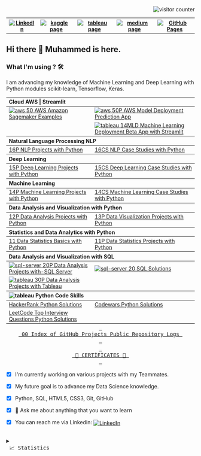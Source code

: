 <!-- CHANGE-02 ...username=myname myname yerine github user name yaz -->
<div align="right"><img src="https://komarev.com/ghpvc/?username=celik-muhammed" alt="visitor counter" title="Profile Views"/></div> 
    
<table align="center">
<!-- CHANGE-01 /username/ yerine account user name yaz -->
<tr>
<th>
<!-- LinkedIn -->
    <a href="https://www.linkedin.com/in/çelik-muhammed" target="_blank">
    <img src="https://img.shields.io/badge/linkedin-blue?logo=linkedin&style=for-the-badge" alt="LinkedIn" title="LinkedIn" height="25" style="vertical-align:middle"></a></th>
<th>
<!-- Kaggle -->
<!-- https://img.shields.io/badge/kaggle-black?logo=kaggle&style=for-the-badge -->
    <a href="https://www.kaggle.com/clkmuhammed" target="_blank">
    <img src="https://www.kaggle.com/static/images/site-logo.svg" alt="kaggle page" title="Kaggle Page" height="25" style="vertical-align:middle"></a></th>
<th>
<!-- Tableau -->
<!-- https://www.tableau.com/sites/default/files/2021-05/tableau_rgb_500x104.png -->
    <a href="https://public.tableau.com/app/profile/celikmuhammed" target="_blank">
    <img src="https://img.shields.io/badge/tableau-white?logo=tableau&style=for-the-badge" alt="tableau page" title="Tableau Page" height="25" style="vertical-align:middle"></a></th> 
<th>
<!-- Medium -->
    <a href="https://celik-muhammed.medium.com" target="_blank">
    <img src="https://img.shields.io/badge/medium-black?logo=medium&style=for-the-badge" alt="medium page" title="Medium Page" height="25" style="vertical-align:middle"></a></th> 
<th>
<!-- Github Pages -->
    <a href="https://celik-muhammed.github.io/celik-muhammed/" target="_blank">
    <img src="https://img.shields.io/badge/github%20pages-black?style=for-the-badge" alt="GitHub Pages" title="GitHub Pages" height="25" style="vertical-align:middle"></a></th>    
</tr>
</table>       
    
    
<h2 onclick="javascript:alert('Hi there 👋');"> Hi there 👋 Muhammed is here.</h2>
    
<h3>What I'm using ? 🛠</h3>

I am advancing my knowledge of Machine Learning and Deep Learning with Python modules scikit-learn, Tensorflow, Keras.


    
<div> 
<table align="center">
<!-- CHANGE-03 /username/ yerine github user name yaz --> 
<!--     <caption><div align='center'> My Works </div></caption> -->
<thead align="left"><tr><th colspan=2>Cloud AWS | Streamlit</th></tr></thead>
<tbody align="left">
<tr>
<td>    
<!--     AWS Cloud Examples-->
    <a href="https://github.com/celik-muhammed/50-AWS-Amazon-Sagemaker-Examples/blob/master/README.md" target="_blank"  title="AWS"><img src="https://d3c9ouasuy8pg6.cloudfront.net/dist/images/aws-logo-light_2a8d69e93c95850234f1c278e70f7ddb.png" alt="aws" height=19 valign="bottom"> 50 AWS Amazon Sagemaker Examples</a></td>
<td>    
<!--     AWS Cloud Deployment-->
    <a href="https://github.com/celik-muhammed/50P-AWS-Model-Deployment-Prediction-App/blob/master/README.md" target="_blank"  title="AWS"><img src="https://d3c9ouasuy8pg6.cloudfront.net/dist/images/aws-logo-light_2a8d69e93c95850234f1c278e70f7ddb.png" alt="aws" height=19 valign="bottom"> 50P AWS Model Deployment Prediction App</a></td>
</tr>
<tr>
<td>    
<!--      --></td>
<td>
<!--     Streamlit Cloud Deployment-->
    <a href="https://github.com/celik-muhammed/14MLD-Machine-Learning-Deployment-Beta-App-with-Streamlit/blob/master/README.md" target="_blank"  title="Streamlit"><img src="https://streamlit.io/images/brand/streamlit-mark-color.png" alt="tableau" height=15 valign="baseline"> 14MLD Machine Learning Deployment Beta App with Streamlit</a></td>
</tr>
</tbody>    
    
<thead align="left"><tr><th colspan=2>Natural Language Processing NLP</th></tr></thead>
<tbody align="left">
<tr>
<td>
<!--     Projects -->
    <a href="https://github.com/celik-muhammed/16P-NLP-Projects-with-Python/blob/master/README.md" target="_blank"  title="Projects">16P NLP Projects with Python</a></td>
<td>
<!--     Case Studies -->
    <a href="https://github.com/celik-muhammed/16CS-NLP-Case-Studies-with-Python/blob/master/README.md" target="_blank"  title="Case Studies">16CS NLP Case Studies with Python</a></td>
</tr>
</tbody> 
    
<thead align="left"><tr><th colspan=2>Deep Learning</th></tr></thead>
<tbody align="left">
<tr>
<td>
<!--     Projects -->
    <a href="https://github.com/celik-muhammed/15P-Deep-Learning-Projects-with-Python/blob/master/README.md" target="_blank"  title="Projects">15P Deep Learning Projects with Python</a></td>
<td>
<!--     Case Studies -->
    <a href="https://github.com/celik-muhammed/15CS-Deep-Learning-Case-Studies-with-Python/blob/master/README.md" target="_blank"  title="Case Studies">15CS Deep Learning Case Studies with Python</a></td>
</tr>
</tbody> 
    
<thead align="left"><tr><th colspan=2>Machine Learning</th></tr></thead>
<tbody align="left">
<tr>
<td>
<!--     Projects -->
    <a href="https://github.com/celik-muhammed/14P-Machine-Learning-Projects-with-Python/blob/master/README.md" target="_blank"  title="Projects">14P Machine Learning Projects with Python</a></td>
<td>
<!--     Case Studies -->
    <a href="https://github.com/celik-muhammed/14CS-Machine-Learning-Case-Studies-with-Python/blob/master/README.md" target="_blank"  title="Case Studies">14CS Machine Learning Case Studies with Python</a></td>
</tr>
</tbody> 
    
<thead align="left"><tr><th colspan=2>Data Analysis and Visualization with Python</th></tr></thead>
<tbody align="left">
<tr>
<td>
<!--     Projects -->
    <a href="https://github.com/celik-muhammed/12P-Data-Analysis-Projects-with-Python/blob/master/README.md" target="_blank"  title="Projects">12P Data Analysis Projects with Python</a></td>
<td>
<!--     Projects -->
    <a href="https://github.com/celik-muhammed/13p-Data-Visualization-Projects-with-Python/blob/master/README.md" target="_blank"  title="Projects">13P Data Visualization Projects with Python</a></td>
</tr>
</tbody>  
    
<thead align="left"><tr><th colspan=2>Statistics and Data Analytics with Python</th></tr></thead>
<tbody align="left">
<tr>
<td>
<!--     Projects -->
    <a href="https://github.com/celik-muhammed/11-Data-Statistics-Basics-with-Python/blob/master/README.md" target="_blank"  title="Projects">
11 Data Statistics Basics with Python</a></td>
<td>
<!--     Projects -->
    <a href="https://github.com/celik-muhammed/11P-Data-Statistics-Projects-with-Python/blob/master/README.md" target="_blank"  title="Projects">11P Data Statistics Projects with Python</a></td>
</tr>
</tbody>
    
<thead align="left"><tr><th colspan=2>Data Analysis and Visualization with SQL</th></tr></thead>
<tbody align="left">
<tr>
<td>
<!--     Projects -->
    <a href="https://github.com/celik-muhammed/20P-Data-Analysis-Projects-with-SQL-Server/blob/master/README.md" target="_blank"  title="Projects"><img src="https://learn.microsoft.com/en-us/sql/tools/media/overview-sql-tools/ssms.svg?view=sql-server-ver16" alt="sql-server" height=25 valign="bottom"> 20P Data Analysis Projects with-SQL Server</a></td>
<td>
<!--     Projects -->
    <a href="https://github.com/celik-muhammed/20-SQL/blob/master/README.md" target="_blank"  title="Projects"><img src="https://learn.microsoft.com/en-us/sql/tools/media/overview-sql-tools/ssms.svg?view=sql-server-ver16" alt="sql-server" height=25 valign="bottom"> 20 SQL Solutions</a></td>
</tr>
<tr>
<td>
<!--     Projects -->
    <a href="https://github.com/celik-muhammed/30P-Projects-Data-Analysis-with-Tableau/blob/master/README.md" target="_blank"  title="Projects"><img src="https://www.tableau.com/favicon.ico" alt="tableau" height=25 valign="bottom"> 30P Data Analysis Projects with Tableau</a></td>
<td>
<!--     Projects -->
    </td>
</tr>
</tbody>
    
<thead align="left"><tr><th colspan=2><img src="https://s3.dualstack.us-east-2.amazonaws.com/pythondotorg-assets/media/community/logos/python-logo-only.png" alt="tableau" height=25 valign="bottom"> Python Code Skills</th></tr></thead>
<tbody align="left">
<tr>
<td>
<!--     Projects -->
    <a href="https://github.com/celik-muhammed/01-Python/blob/master/HackerRank-Python-Answers.ipynb" target="_blank"  title="Projects">HackerRank Python Solutions</a></td>
<td>
<!--     Projects -->
    <a href="https://github.com/celik-muhammed/01-Python/blob/master/Codewars-Python-Answers.ipynb" target="_blank"  title="Projects">Codewars Python Solutions</a></td>
</tr>
<tr>
<td>
<!--     Projects -->
    <a href="https://github.com/celik-muhammed/01-Python/blob/master/LeetCode/LeetCode_Top_Interview_Questions_Python_Solutions.ipynb" target="_blank"  title="Projects">LeetCode Top Interview Questions Python Solutions</a></td>
<td>
<!--     Projects -->
    </td>
</tr>
</tbody>
    
<tfoot align="center">
<tr>
<td colspan=2 align="center">
<!--     Index -->
    <a href="https://github.com/celik-muhammed/00-Index-of-GitHub-Projects-Public-Repository-Logs/blob/master/README.md" target="_blank"  title="Projects">
        <kbd> <br> 00 Index of GitHub Projects Public Repository Logs <br> </kbd></a></td>
</tr>
<tr>
<td colspan=2 align="center">
<!--     Index -->
    <a href="https://celik-muhammed.github.io/Certificates/" target="_blank"  title="Projects">
        <kbd> <br> 📆 CERTİFİCATES 📆 <br> </kbd></a></td>
</tr>
</tfoot>
</table>
</div>     
    
    
- [x] I'm currently working on various projects with my Teammates.

- [x] My future goal is to advance my Data Science knowledge.

- [x] Python, SQL, HTML5, CSS3, Git, GitHub

- [x] 💬 Ask  me about anything that you want to learn    
    

<!-- CHANGE-04 /username/ yerine account user name yaz -->
- [x] You can reach me via Linkedin: <a href="https://www.linkedin.com/in/çelik-muhammed" target="_blank">
    <img src="https://img.shields.io/badge/linkedin-blue?logo=linkedin&style=for-the-badge" alt="LinkedIn" title="LinkedIn" width="10%" height="18.5" style="vertical-align:middle"></a>
<br><br>


    

<details>
<summary><kbd> <br> 📈 Statistics <br> </kbd></summary>
<br>
    
    
<!-- :rocket: Skills  -->
<details>
<summary><kbd> <br> 🚀 Skills <br> </kbd></summary>
    
<div>  
<table align="center">
<!-- CHANGE-05 /username/ yerine github user name yaz --> 
<caption><p align="center">🚀 Skills</p></caption>
<thead align="left"><tr><th colspan="4">Data Analysis Modules</th></tr></thead>
<tbody align="center">
    <tr><!--  # Python Data Analysis Modules -->
    <td><a href="https://www.python.org/" target="_blank"><img src="https://www.python.org/static/img/python-logo.png" alt="python" title='python' height='41'/></a></td>
    <td><a href="https://numpy.org/" target="_blank"><picture><source media="(prefers-color-scheme: dark)" srcset="https://raw.githubusercontent.com/numpy/numpy/main/branding/logo/primary/numpylogolight.png" alt="numpy" title='numpy' height='41'><img alt="Text changing depending on mode. Light: 'So light!' Dark: 'So dark!'" src="https://raw.githubusercontent.com/numpy/numpy/main/branding/logo/primary/numpylogo.png" alt="numpy" title='numpy' height='41'></picture></a></td>
    <td><a href="https://pandas.pydata.org/" target="_blank"><picture><source media="(prefers-color-scheme: dark)" srcset="https://pandas.pydata.org/static/img/pandas_white.svg" alt="pandas" title='pandas' height='41'><img alt="Text changing depending on mode. Light: 'So light!' Dark: 'So dark!'" src="https://pandas.pydata.org/static/img/pandas.svg" alt="pandas" title='pandas' height='41'></picture></a></td>
    <td><a href="https://scipy.org/" target="_blank"><img src="https://scipy.org/images/logo.svg" alt="scipy" title='scipy' height='41'/></a></td>
    </tr>
</tbody>
<thead align="left"><tr><th colspan="4">Data Visualization Modules</th></tr></thead>
<tbody align="center">
    <tr><!--  # Python Data Visualization Modules -->
    <td><a href="https://matplotlib.org/" target="_blank"><img src="https://matplotlib.org/_static/images/logo2.svg" alt="matplotlib" title='matplotlib' height='41'/></a></td>
    <td><a href="https://seaborn.pydata.org/" target="_blank"><img src="https://seaborn.pydata.org/_static/logo-wide-lightbg.svg" alt="seaborn" title='seaborn' height='41'/></a></td>
    <td colspan='2'><a href="https://github.com/plotly" target="_blank"><picture><source media="(prefers-color-scheme: dark)" srcset="https://plotly.com/all_static/images/graphing_library.svg" alt="plotly" title='plotly' height='41'><img alt="Text changing depending on mode. Light: 'So light!' Dark: 'So dark!'" src="https://plotly.com/all_static/images/graphing_library_dark.svg" alt="plotly" title='plotly' height='41'></picture></a></td>
    </tr>
</tbody>
<thead align="left"><tr><th colspan="4">Database - SQL Server & SQLite</th></tr></thead>
<tbody align="center">
    <tr><!--  # SQL Server & SQLite -->
    <td><a href="https://docs.microsoft.com/en-us/sql/tools/overview-sql-tools?view=sql-server-ver16" target="_blank"><img src="https://docs.microsoft.com/en-us/sql/tools/media/overview-sql-tools/ssms.svg?view=sql-server-ver15" alt="ssms" title='sql-tools' height='41'/></a></td>
    <td><a href="https://docs.microsoft.com/en-us/sql/tools/overview-sql-tools?view=sql-server-ver16" target="_blank"><img src="https://docs.microsoft.com/en-us/sql/tools/media/overview-sql-tools/azure-data-studio.svg?view=sql-server-ver15" alt="azure-data-studio" title='sql-tools' height='41'/></a></td>
    <td><a href="https://docs.microsoft.com/en-us/sql/tools/overview-sql-tools?view=sql-server-ver16" target="_blank"><img src="https://docs.microsoft.com/en-us/sql/tools/media/overview-sql-tools/ssdt.svg?view=sql-server-ver15" alt="ssdt" title='sql-tools' height='41'/></a></td>
    <td><a href="https://www.sqlite.org/index.html" target="_blank"><img src="https://www.sqlite.org/images/sqlite370_banner.gif" alt="sqlite" title='sql-tools' height='41'/> </a></td>
    </tr>
    <tr><!--  # Tableau -->
    <td colspan="4"><a href="https://www.tableau.com/" target="_blank"><img src="https://www.tableau.com/sites/default/files/2021-05/tableau_rgb_500x104.png" alt="tableau" title='tableau' height='41'/></a></td>
    </tr>
</tbody>
<thead align="left"><tr><th colspan="4">ML - Machine Learning Modules</th></tr></thead>
<tbody align="center">
<tr><!--  # ML - Machine Learning Modules -->
    <td><a href="https://scikit-learn.org/stable/" target="_blank"><img src="https://scikit-learn.org/stable/_images/scikit-learn-logo-notext.png" alt="scikit-learn" title='scikit-learn' height='41'/></a></td>
    <td><a href="https://www.scikit-yb.org/en/latest/" target="_blank"><img src="https://raw.githubusercontent.com/DistrictDataLabs/yellowbrick/develop/docs/images/yb-lego.png" alt="yellowbrick" title='yellowbrick' height='41'/></a></td>
    <td><a href="https://scikit-plot.readthedocs.io/en/stable/#" target="_blank"><img src="https://pypi.org/static/images/logo-small.95de8436.svg" alt="scikit-plot" title='scikit-plot' height='41'/></a></td>
    <td><a href="https://xgboost.readthedocs.io/en/stable/" target="_blank"><img src="https://raw.githubusercontent.com/dmlc/dmlc.github.io/master/img/logo-m/xgboost.png" alt="xgboost " title='xgboost' height='41'/></a></td>
    </tr>
</tbody>
<thead align="left"><tr><th colspan="4">DL - Deep Learning Modules</th></tr></thead>
<tbody align="center">
<tr><!--  # Deep Learning Modules -->
    <td colspan='2'><a href="https://www.tensorflow.org/" target="_blank"><img src="https://www.gstatic.com/devrel-devsite/prod/vda9a852fe58dc4f0a77df9bfbfef645e053a541851391590524ef926ac0c5e1c/tensorflow/images/lockup.svg" alt="tensorflow" title='tensorflow' height='41'/></a></td>
    <td colspan='2'><a href="https://keras.io/" target="_blank"><img src="https://keras.io/img/logo.png" alt="keras" title='keras' height='41'/></a></td>
    </tr>
</tbody>
<thead align="left"><tr><th colspan="4">NLP - Natural Language Processing Modules</th></tr></thead>
<tbody align="center">
<tr><!--  # Natural Language Toolkit (NLTK) -->
    <td colspan='2'><a href="https://github.com/nltk" target="_blank"><img src="https://raw.githubusercontent.com/nltk/nltk.github.com/master/_static/img/favicon-32x32.png" alt="Natural Language Toolkit (NLTK)" title='Natural Language Toolkit (NLTK)' height='41'/></a></td>
    <td colspan='2'><a href="https://spacy.io/" target="_blank"><img src="https://raw.githubusercontent.com/explosion/spaCy/master/website/src/images/icon.png" alt="spaCy" title='spaCy' height='41'/></a></td>
    </tr>
</tbody>
<thead align="left"><tr><th colspan="4">Cloud Computing with Machine Learning Deployment</th></tr></thead>
<tbody align="center">
<tr><!--  # AWS Modules -->
    <td colspan='2'><a href="https://docs.aws.amazon.com/" target="_blank"><img src="https://d3c9ouasuy8pg6.cloudfront.net/dist/images/aws-logo-light_2a8d69e93c95850234f1c278e70f7ddb.png" alt="aws.amazon" title='aws.amazon' height='41'/></a></td>
    <td><a href="https://streamlit.io/" target="_blank"><picture><source media="(prefers-color-scheme: dark)" srcset="https://streamlit.io/images/brand/streamlit-logo-secondary-colormark-lighttext.png" alt="streamlit" title='streamlit' height='41'><img alt="Text changing depending on mode. Light: 'So light!' Dark: 'So dark!'" src="https://streamlit.io/images/brand/streamlit-logo-secondary-colormark-darktext.png" alt="streamlit" title='streamlit' height='41'></picture></a></td>
    <td><a href="https://github.com/pallets/flask" target="_blank"><img src="https://raw.githubusercontent.com/pallets/flask/c34c84b69085e6bce67d0701b8f8ba3145f42ff2/artwork/logo-full.svg" alt="flask" title='flask' height='41'/></a></td>
    </tr>
</tbody>
<thead align="left"><tr><th colspan="4">Web Programing</th></tr></thead>
<tbody align="center">
<tr><!--  # Web Programing --> 
    <td><a href="https://github.com/mattcone/markdown-guide" target="_blank"><picture><source media="(prefers-color-scheme: dark)" srcset="https://raw.githubusercontent.com/mattcone/markdown-guide/6a3ff8c89d6f6d3af05bd66246f777f512be8b53/assets/images/markdown-mark.svg" alt="markdown" title='markdown' height='41'><img alt="Text changing depending on mode. Light: 'So light!' Dark: 'So dark!'" src="https://raw.githubusercontent.com/mattcone/markdown-guide/6a3ff8c89d6f6d3af05bd66246f777f512be8b53/assets/favicons/safari-pinned-tab.svg" alt="markdown" title='markdown' height='41'></picture></a></td>
    <td><a href="https://www.w3schools.com/html/" target="_blank"><img src="https://user-images.githubusercontent.com/94930605/160258641-8ae74778-b44c-4767-a777-e5ece56b29f8.png" alt="html5" title='html5' height='41'/></a></td>
    <td><a href="https://www.w3schools.com/css/default.asp" target="_blank"><img src="https://user-images.githubusercontent.com/94930605/160258671-03184473-a73b-4c7a-865c-4bc4a3864fcc.png" alt="css3" title='css3' height='41'/></a></td>
    <td><a href="https://www.w3schools.com/js/default.asp" target="_blank"><img src="https://cdn.icon-icons.com/icons2/2108/PNG/512/javascript_icon_130900.png" alt="javascript" title='javascript' height='41'/></a></td>
    </tr>
</tbody>
<thead align="left"><tr><th colspan="4">Web Requirements</th></tr></thead>
<tbody align="center">
    <tr><!--  # Web Requirements -->
    <td><a href="https://git-scm.com/" target="_blank"> <img src="https://www.vectorlogo.zone/logos/git-scm/git-scm-icon.svg" alt="git" title='git' height='41'/></a></td>
    <td><a href="https://github.com/" target="_blank"> <img src="https://github.githubassets.com/images/modules/logos_page/GitHub-Mark.png" alt="gitHub" title='gitHub' height='41'/></a></td>
    <td><a href="https://www.atlassian.com/" target="_blank"> <img src="https://img.shields.io/badge/jira-1e90ff.svg?&style=for-the-badge&logo=jira&logoColor=white" alt="jira" title='jira' height='41'/></a></td>
    <td colspan="3"><a href="#" target="_blank"> <img src="https://cdn.bfldr.com/5H442O3W/at/pl546j-7le8zk-6gwiyo/Slack_Mark.svg?auto=webp&format=png" alt="slack" title='slack' height='41'/></a></td>
    </tr>
</tbody>
<thead align="left"><tr><th colspan="4">Python IDE's</th></tr></thead>
<tbody align="center">
    <tr><!--  # Python IDE's -->
    <td><a href="https://colab.research.google.com/?utm_source=scs-index" target="_blank"><img src="https://colab.research.google.com/img/colab_favicon_256px.png" alt="colab.research.google" title='colab.research.google' height='41'/></a></td>
    <td><a href="https://jupyter.org/" target="_blank"><picture><source media="(prefers-color-scheme: dark)" srcset="https://raw.githubusercontent.com/jupyter/design/master/logos/Rectangle%20Logo/rectanglelogo-whitetext-orangebody-whitemoons/rectanglelogo-whitetext-orangebody-whitemoons.png" alt="jupyter" title='jupyter' height='41'><img alt="Text changing depending on mode. Light: 'So light!' Dark: 'So dark!'" src="https://raw.githubusercontent.com/jupyter/design/master/logos/Rectangle%20Logo/rectanglelogo-greytext-orangebody-greymoons/rectanglelogo-greytext-orangebody-greymoons.png" alt="jupyter" title='jupyter' height='41'></picture></a></td>
    <td><a href="https://www.anaconda.com/" target="_blank"><img src="https://files.anaconda.com/production/resources/open-source/conda-artboard.svg" alt="anaconda" title='anaconda' height='41'/></a></td>
    <td><a href="https://code.visualstudio.com/" target="_blank"><img src="https://docs.microsoft.com/en-us/sql/tools/media/overview-sql-tools/visual-studio-code.svg?view=sql-server-ver15" alt="vs-code" title='vs-code' height='41'/></a></td>
    </tr>
    <tr>
    <!--  # Others -->    
    <td><a href="https://www.jetbrains.com/pycharm/" target="_blank"><img src="https://resources.jetbrains.com/storage/products/company/brand/logos/PyCharm_icon.svg" alt="pycharm" title='pycharm' height='41'/></a></td>
    <td colspan="3"><a href="" target="_blank"><img src="" alt="" height='41'/></a></td>
    </tr>
</tbody>
</table> 
</div> 
<!-- other useful images -->
<!-- 
<a href="#" target="_blank"> <img src="https://cdn.icon-icons.com/icons2/2415/PNG/512/react_original_wordmark_logo_icon_146375.png" alt="react" width="50"/></a>
<a href="#" target="_blank"> <img src="https://www.pngkit.com/png/detail/373-3738691_react-native-svg-transformer-allows-you-import-svg.png" alt="react-native" width="50"/></a> 
<a href="#" target="_blank"> <img src="https://upload.wikimedia.org/wikipedia/commons/4/49/Redux.png" alt="redux" height='41'/></a> 
<a href="#" target="_blank"> <img src="https://cdn.icon-icons.com/icons2/2415/PNG/512/nodejs_original_logo_icon_146411.png" alt="node-js" height='41'/></a> 
<a href="#" target="_blank"> <img src="https://miro.medium.com/max/875/0*r1BTGwo9cd8IGNQQ.jpeg" alt="express" height='41' /></a> 
<a href="#" target="_blank"> <img src="https://getbootstrap.com/docs/5.2/assets/brand/bootstrap-logo-shadow.png" alt="bootstrap" height='41'/></a> 
<a href="#" target="_blank"> <img src="https://v4.mui.com/static/ads-in-house/figma.png" alt="material-ui" height='41'/></a> 
<a href="#" target="_blank"> <img src="https://cdn.icon-icons.com/icons2/2415/PNG/512/mysql_original_wordmark_logo_icon_146417.png" alt="MySQL" height='41'/></a> 
<a href="#" target="_blank"> <img src="https://www.vectorlogo.zone/logos/postgresql/postgresql-ar21.svg" alt="PostgreSQL" height='41'/></a> 
<a href="#" target="_blank"> <img src="https://www.vectorlogo.zone/logos/mongodb/mongodb-ar21.svg" alt="MongoDB" height='41'/></a> 
<a href="#" target="_blank"> <img src="https://cdn.icon-icons.com/icons2/2415/PNG/512/django_plain_logo_icon_146558.png" alt="django" height='41'/></a>   
 -->     
</details>
    




<br>  
<div> 
<p align="center">
<!-- CHANGE-06 /username/ yerine github user name yaz --> 
<!--     https://github-readme-stats.vercel.app/api?username= -->
    <img src="https://github-readme-stats-git-masterrstaa-rickstaa.vercel.app/api?username=celik-muhammed&theme=chartreuse-dark&show_icons=true" alt="my github stats" width="49%">&nbsp;
    <img src="https://github-readme-streak-stats.herokuapp.com/?user=celik-muhammed&theme=chartreuse-dark&show_icons=true" alt="my commit status" width="49%"></p>
<p align="center"> 
<!--     https://github-readme-stats.vercel.app/api/top-langs/?username= -->
    <img src="https://github-readme-stats-git-masterrstaa-rickstaa.vercel.app/api/top-langs/?username=celik-muhammed&theme=chartreuse-dark&layout=compact&langs_count=10&count_private=true" alt="languages" width="50%" ></p>   
</div> 
</details>






<!--  
Latex style in Md
${\color{dodgerblue} Skills\ }$
-->
    
<!--
**celik-muhammed/celik-muhammed** is a ✨ _special_ ✨ repository because its `README.md` (this file) appears on your GitHub profile.
Here are some ideas to get you started:
- 🔭 I’m currently working on ...
- 🌱 I’m currently learning ...
- 👯 I’m looking to collaborate on ...
- 🤔 I’m looking for help with ...
- 💬 Ask me about ...
- 📫 How to reach me: ...
- 😄 Pronouns: ...
- ⚡ Fun fact: ...
-->
